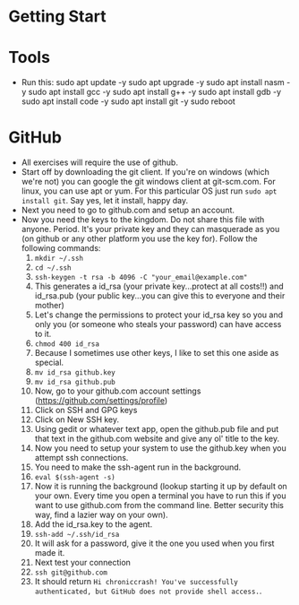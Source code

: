 # Getting Start

# Tools
-   Run this:
    sudo apt update -y
    sudo apt upgrade -y
    sudo apt install nasm -y
    sudo apt install gcc -y
    sudo apt install g++ -y
    sudo apt install gdb -y
    sudo apt install code -y
    sudo apt install git -y
    sudo reboot

# GitHub
-   All exercises will require the use of github.
-   Start off by downloading the git client.  If you're on windows (which we're not) you can google the git windows client at git-scm.com.  For linux, you can use apt or yum.  For this particular OS just run `sudo apt install git`.  Say yes, let it install, happy day.
-   Next you need to go to github.com and setup an account.
-   Now you need the keys to the kingdom.  Do not share this file with anyone.  Period.  It's your private key and they can masquerade as you (on github or any other platform you use the key for).  Follow the following commands:
    1. `mkdir ~/.ssh`
    2. `cd ~/.ssh`
    3. `ssh-keygen -t rsa -b 4096 -C "your_email@example.com"`
    4. This generates a id_rsa (your private key...protect at all costs!!) and id_rsa.pub (your public key...you can give this to everyone and their mother)
    5. Let's change the permissions to protect your id_rsa key so you and only you (or someone who steals your password) can have access to it.
    6. `chmod 400 id_rsa`
    7. Because I sometimes use other keys, I like to set this one aside as special.
    8. `mv id_rsa github.key`
    9. `mv id_rsa github.pub`
    10. Now, go to your github.com account settings (https://github.com/settings/profile)
    11. Click on SSH and GPG keys
    12. Click on New SSH key.
    13. Using gedit or whatever text app, open the github.pub file and put that text in the github.com website and give any ol' title to the key.
    14. Now you need to setup your system to use the github.key when you attempt ssh connections.
    15. You need to make the ssh-agent run in the background.
    16. `eval $(ssh-agent -s)`
    17. Now it is running the background (lookup starting it up by default on your own.  Every time you open a terminal you have to run this if you want to use github.com from the command line.  Better security this way, find a lazier way on your own).
    18. Add the id_rsa.key to the agent.
    19. `ssh-add ~/.ssh/id_rsa`
    20. It will ask for a password, give it the one you used when you first made it.
    21. Next test your connection
    22. `ssh git@github.com`
    23. It should return `Hi chroniccrash! You've successfully authenticated, but GitHub does not provide shell access.`.
